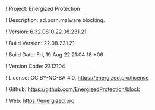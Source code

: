 ! Project: Energized Protection

! Description: ad.porn.malware blocking.

! Version: 6.32.0810.22.08.231.21

! Build Version: 22.08.231.21

! Build Date: Fri, 19 Aug 22 21:04:18 +06

! Version Code: 2312104

! License: CC BY-NC-SA 4.0, https://energized.pro/license

! Github: https://github.com/EnergizedProtection/block

! Web: https://energized.pro
